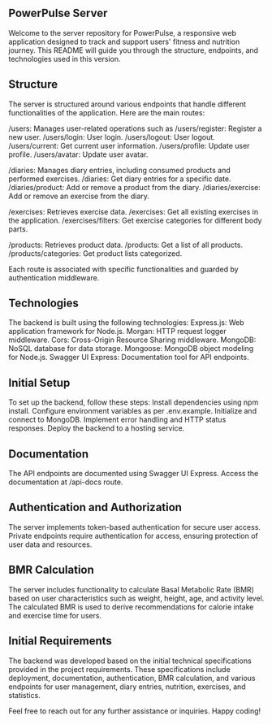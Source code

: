 ## PowerPulse Server
Welcome to the server repository for PowerPulse, a responsive web application designed to track and support users' fitness and nutrition journey. This README will guide you through the structure, endpoints, and technologies used in this version.

## Structure
The server is structured around various endpoints that handle different functionalities of the application. Here are the main routes:

/users: Manages user-related operations such as
      /users/register: Register a new user.
      /users/login: User login.
      /users/logout: User logout.
      /users/current: Get current user information.
      /users/profile: Update user profile.
      /users/avatar: Update user avatar.
    
/diaries: Manages diary entries, including consumed products and performed exercises.
     /diaries: Get diary entries for a specific date.
     /diaries/product: Add or remove a product from the diary.
     /diaries/exercise: Add or remove an exercise from the diary.

/exercises: Retrieves exercise data.
      /exercises: Get all existing exercises in the application.
      /exercises/filters: Get exercise categories for different body parts.
      
/products: Retrieves product data.
      /products: Get a list of all products.
      /products/categories: Get product lists categorized.
      
Each route is associated with specific functionalities and guarded by authentication middleware.

## Technologies
The backend is built using the following technologies:
    Express.js: Web application framework for Node.js.
    Morgan: HTTP request logger middleware.
    Cors: Cross-Origin Resource Sharing middleware.
    MongoDB: NoSQL database for data storage.
    Mongoose: MongoDB object modeling for Node.js.
    Swagger UI Express: Documentation tool for API endpoints.
    
## Initial Setup
To set up the backend, follow these steps:
    Install dependencies using npm install.
    Configure environment variables as per .env.example.
    Initialize and connect to MongoDB.
    Implement error handling and HTTP status responses.
    Deploy the backend to a hosting service.

## Documentation
The API endpoints are documented using Swagger UI Express. Access the documentation at /api-docs route.

## Authentication and Authorization
The server implements token-based authentication for secure user access. Private endpoints require authentication for access, ensuring protection of user data and resources.

## BMR Calculation
The server includes functionality to calculate Basal Metabolic Rate (BMR) based on user characteristics such as weight, height, age, and activity level. The calculated BMR is used to derive recommendations for calorie intake and exercise time for users.

## Initial Requirements
The backend was developed based on the initial technical specifications provided in the project requirements. These specifications include deployment, documentation, authentication, BMR calculation, and various endpoints for user management, diary entries, nutrition, exercises, and statistics.

Feel free to reach out for any further assistance or inquiries. Happy coding!
